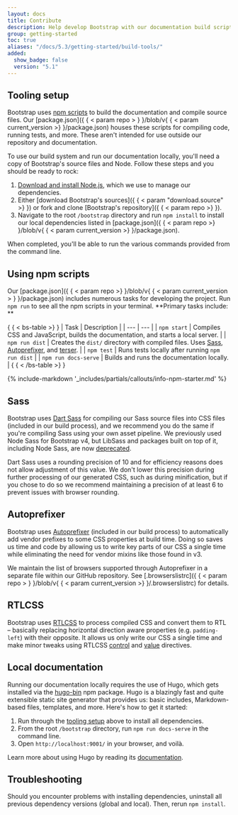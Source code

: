 ```yaml
---
layout: docs
title: Contribute
description: Help develop Bootstrap with our documentation build scripts and tests.
group: getting-started
toc: true
aliases: "/docs/5.3/getting-started/build-tools/"
added:
  show_badge: false
  version: "5.1"
---
```


## Tooling setup

Bootstrap uses [npm scripts](https://docs.npmjs.com/misc/scripts/) to build the
documentation and compile source files. Our [package.json]({ { < param repo >
} }/blob/v{ { < param current_version >} }/package.json) houses these scripts for
compiling code, running tests, and more. These aren't intended for use outside
our repository and documentation.

To use our build system and run our documentation locally, you'll need a copy of
Bootstrap's source files and Node. Follow these steps and you should be ready to
rock:

1. [Download and install Node.js](https://nodejs.org/en/download/), which we use
   to manage our dependencies.
2. Either [download Bootstrap's sources]({ { < param "download.source" >} }) or
   fork and clone [Bootstrap's repository]({ { < param repo >} }).
3. Navigate to the root `/bootstrap` directory and run `npm install` to install
   our local dependencies listed in [package.json]({ { < param repo >} }/blob/v{ { <
   param current_version >} }/package.json).

When completed, you'll be able to run the various commands provided from the
command line.

## Using npm scripts

Our [package.json]({ { < param repo >} }/blob/v{ { < param current_version >
} }/package.json) includes numerous tasks for developing the project. Run
`npm run` to see all the npm scripts in your terminal. **Primary tasks include:
**

{ { < bs-table >} }
| Task | Description |
| --- | --- |
| `npm start` | Compiles CSS and JavaScript, builds the documentation, and
starts a local server. |
| `npm run dist` | Creates the `dist/` directory with compiled files.
Uses [Sass](https://sass-lang.com/), [Autoprefixer](https://github.com/postcss/autoprefixer),
and [terser](https://github.com/terser/terser). |
| `npm test` | Runs tests locally after running `npm run dist` |
| `npm run docs-serve` | Builds and runs the documentation locally. |
{ { < /bs-table >} }

{% include-markdown '_includes/partials/callouts/info-npm-starter.md' %}

## Sass

Bootstrap uses [Dart Sass](https://sass-lang.com/dart-sass/) for compiling our
Sass source files into CSS files (included in our build process), and we
recommend you do the same if you're compiling Sass using your own asset
pipeline. We previously used Node Sass for Bootstrap v4, but LibSass and
packages built on top of it, including Node Sass, are
now [deprecated](https://sass-lang.com/blog/libsass-is-deprecated/).

Dart Sass uses a rounding precision of 10 and for efficiency reasons does not
allow adjustment of this value. We don't lower this precision during further
processing of our generated CSS, such as during minification, but if you chose
to do so we recommend maintaining a precision of at least 6 to prevent issues
with browser rounding.

## Autoprefixer

Bootstrap uses [Autoprefixer](https://github.com/postcss/autoprefixer) (included
in our build process) to automatically add vendor prefixes to some CSS
properties at build time. Doing so saves us time and code by allowing us to
write key parts of our CSS a single time while eliminating the need for vendor
mixins like those found in v3.

We maintain the list of browsers supported through Autoprefixer in a separate
file within our GitHub repository. See [.browserslistrc]({ { < param repo >
} }/blob/v{ { < param current_version >} }/.browserslistrc) for details.

## RTLCSS

Bootstrap uses [RTLCSS](https://rtlcss.com/) to process compiled CSS and convert
them to RTL – basically replacing horizontal direction aware properties (e.g.
`padding-left`) with their opposite. It allows us only write our CSS a single
time and make minor tweaks using
RTLCSS [control](https://rtlcss.com/learn/usage-guide/control-directives/)
and [value](https://rtlcss.com/learn/usage-guide/value-directives/) directives.

## Local documentation

Running our documentation locally requires the use of Hugo, which gets installed
via the [hugo-bin](https://www.npmjs.com/package/hugo-bin) npm package. Hugo is
a blazingly fast and quite extensible static site generator that provides us:
basic includes, Markdown-based files, templates, and more. Here's how to get it
started:

1. Run through the [tooling setup](#tooling-setup) above to install all
   dependencies.
2. From the root `/bootstrap` directory, run `npm run docs-serve` in the command
   line.
3. Open `http://localhost:9001/` in your browser, and voilà.

Learn more about using Hugo by reading
its [documentation](https://gohugo.io/documentation/).

## Troubleshooting

Should you encounter problems with installing dependencies, uninstall all
previous dependency versions (global and local). Then, rerun `npm install`.
